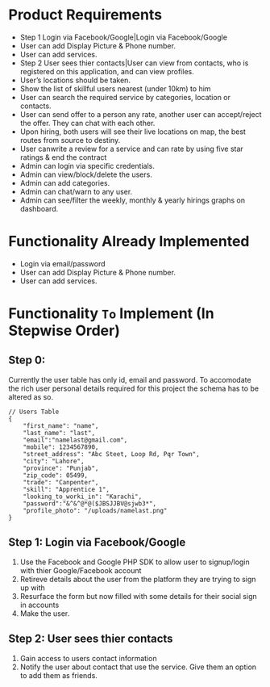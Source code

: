 # Product Requirements
- Step 1 Login via Facebook/Google|Login via Facebook/Google
- User can add Display Picture & Phone number.
- User can add services.
- Step 2 User sees thier contacts|User can view from contacts, who is registered on this application, and can view profiles.
- User’s locations should be taken. 
- Show the list of skillful users nearest (under 10km) to him
- User can search the required service by categories, location or contacts.
- User can send offer to a person any rate, another user can accept/reject the offer. They can chat with each other.
- Upon hiring, both users will see their live locations on map, the best routes from source to destiny.
- User canwrite a review for a service and can rate by using five star ratings & end the contract
- Admin can login via specific credentials.
- Admin can view/block/delete the users.
- Admin can add categories.
- Admin can chat/warn to any user.
- Admin can see/filter the weekly, monthly & yearly hirings graphs on dashboard.
# Functionality Already Implemented
- Login via email/password
- User can add Display Picture & Phone number.
- User can add services.
# Functionality `To` Implement **(In Stepwise Order)**
##  Step 0:
Currently the user table has only id, email and password. To accomodate the rich user personal details required for this project the schema has to be altered as so.  
```
// Users Table
{
    "first_name": "name",
    "last_name": "last",
    "email":"namelast@gmail.com",
    "mobile": 1234567890,
    "street_address": "Abc Steet, Loop Rd, Pqr Town",
    "city": "Lahore",
    "province": "Punjab",
    "zip_code": 05499,
    "trade": "Canpenter",
    "skill": "Apprentice 1",
    "looking_to_worki_in": "Karachi",
    "password":"&^&^@*@($JBSJJBV@sjwb3*",
    "profile_photo": "/uploads/namelast.png"
}
```
## Step 1: Login via Facebook/Google
1. Use the Facebook and Google PHP SDK to allow user to signup/login with thier Google/Facebook account
2. Retireve details about the user from the platform they are trying to sign up with
3. Resurface the form but now filled with some details for their social sign in accounts
4. Make the user.
## Step 2: User sees thier contacts 
1. Gain access to users contact information
2. Notify the user about contact that use the service. Give them an option to add them as friends.
##


